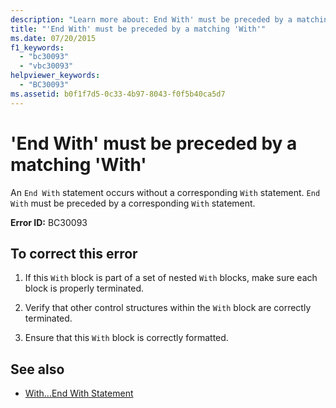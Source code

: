 ```yaml
---
description: "Learn more about: End With' must be preceded by a matching 'With"
title: "'End With' must be preceded by a matching 'With'"
ms.date: 07/20/2015
f1_keywords: 
  - "bc30093"
  - "vbc30093"
helpviewer_keywords: 
  - "BC30093"
ms.assetid: b0f1f7d5-0c33-4b97-8043-f0f5b40ca5d7
---
```

# 'End With' must be preceded by a matching 'With'

An `End With` statement occurs without a corresponding `With` statement. `End With` must be preceded by a corresponding `With` statement.  
  
 **Error ID:** BC30093  
  
## To correct this error  
  
1. If this `With` block is part of a set of nested `With` blocks, make sure each block is properly terminated.  
  
2. Verify that other control structures within the `With` block are correctly terminated.  
  
3. Ensure that this `With` block is correctly formatted.  
  
## See also

- [With...End With Statement](../language-reference/statements/with-end-with-statement.md)
